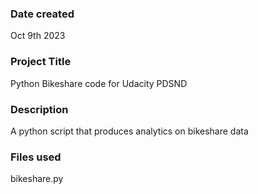 ### Date created
Oct 9th 2023

### Project Title
Python Bikeshare code for Udacity PDSND

### Description
A python script that produces analytics on bikeshare data

### Files used
bikeshare.py

